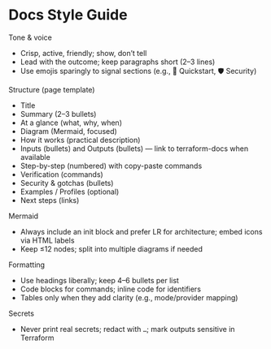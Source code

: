 # Docs Style Guide

Tone & voice
- Crisp, active, friendly; show, don’t tell
- Lead with the outcome; keep paragraphs short (2–3 lines)
- Use emojis sparingly to signal sections (e.g., 🚀 Quickstart, 🛡️ Security)

Structure (page template)
- Title
- Summary (2–3 bullets)
- At a glance (what, why, when)
- Diagram (Mermaid, focused)
- How it works (practical description)
- Inputs (bullets) and Outputs (bullets) — link to terraform-docs when available
- Step-by-step (numbered) with copy-paste commands
- Verification (commands)
- Security & gotchas (bullets)
- Examples / Profiles (optional)
- Next steps (links)

Mermaid
- Always include an init block and prefer LR for architecture; embed icons via HTML labels
- Keep ≤12 nodes; split into multiple diagrams if needed

Formatting
- Use headings liberally; keep 4–6 bullets per list
- Code blocks for commands; inline code for identifiers
- Tables only when they add clarity (e.g., mode/provider mapping)

Secrets
- Never print real secrets; redact with `…`; mark outputs sensitive in Terraform
